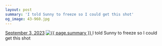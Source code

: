 ```yaml
---
layout: post
summary: 'I told Sunny to freeze so I could get this shot'
og_image: 43-960.jpg
---
```


<p>
  <time>
    <a href="/43">September 3, 2023</a>
  </time>
  <a href="/43">
    <img src="{{ site.assets_url }}/43-480.jpg" srcset="{{ site.assets_url }}/43-240.jpg 240w, {{ site.assets_url }}/43-480.jpg 480w, {{ site.assets_url }}/43-720.jpg 720w, {{ site.assets_url }}/43-960.jpg 960w" sizes="(min-width: 700px) 50vw, calc(100vw - 2rem)" alt="{{ page.summary }}" />
  </a>
  <span>I told Sunny to freeze so I could get this shot</span>
</p>
